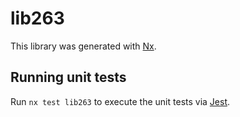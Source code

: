 # lib263

This library was generated with [Nx](https://nx.dev).

## Running unit tests

Run `nx test lib263` to execute the unit tests via [Jest](https://jestjs.io).
